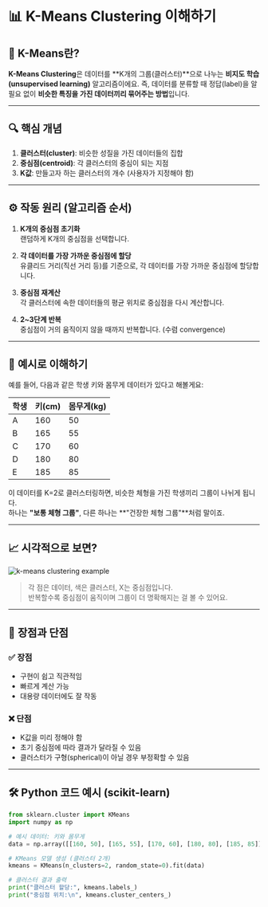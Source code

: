 # 📊 K-Means Clustering 이해하기

## 🧠 K-Means란?

**K-Means Clustering**은 데이터를 **K개의 그룹(클러스터)**으로 나누는 **비지도 학습(unsupervised learning)** 알고리즘이에요. 즉, 데이터를 분류할 때 정답(label)을 알 필요 없이 **비슷한 특징을 가진 데이터끼리 묶어주는 방법**입니다.

---

## 🔍 핵심 개념

1. **클러스터(cluster)**: 비슷한 성질을 가진 데이터들의 집합
2. **중심점(centroid)**: 각 클러스터의 중심이 되는 지점
3. **K값**: 만들고자 하는 클러스터의 개수 (사용자가 지정해야 함)

---

## ⚙️ 작동 원리 (알고리즘 순서)

1. **K개의 중심점 초기화**  
   랜덤하게 K개의 중심점을 선택합니다.

2. **각 데이터를 가장 가까운 중심점에 할당**  
   유클리드 거리(직선 거리 등)를 기준으로, 각 데이터를 가장 가까운 중심점에 할당합니다.

3. **중심점 재계산**  
   각 클러스터에 속한 데이터들의 평균 위치로 중심점을 다시 계산합니다.

4. **2~3단계 반복**  
   중심점이 거의 움직이지 않을 때까지 반복합니다. (수렴 convergence)

---

## 📌 예시로 이해하기

예를 들어, 다음과 같은 학생 키와 몸무게 데이터가 있다고 해볼게요:

| 학생 | 키(cm) | 몸무게(kg) |
|------|--------|-------------|
| A    | 160    | 50          |
| B    | 165    | 55          |
| C    | 170    | 60          |
| D    | 180    | 80          |
| E    | 185    | 85          |

이 데이터를 K=2로 클러스터링하면, 비슷한 체형을 가진 학생끼리 그룹이 나뉘게 됩니다.  
하나는 **"보통 체형 그룹"**, 다른 하나는 **"건장한 체형 그룹"**처럼 말이죠.

---

## 📈 시각적으로 보면?

![k-means clustering example](https://upload.wikimedia.org/wikipedia/commons/e/ea/K-means_convergence.gif)

> 각 점은 데이터, 색은 클러스터, X는 중심점입니다.  
> 반복할수록 중심점이 움직이며 그룹이 더 명확해지는 걸 볼 수 있어요.

---

## 🤔 장점과 단점

### ✅ 장점
- 구현이 쉽고 직관적임
- 빠르게 계산 가능
- 대용량 데이터에도 잘 작동

### ❌ 단점
- K값을 미리 정해야 함
- 초기 중심점에 따라 결과가 달라질 수 있음
- 클러스터가 구형(spherical)이 아닐 경우 부정확할 수 있음

---

## 🛠 Python 코드 예시 (scikit-learn)

```python
from sklearn.cluster import KMeans
import numpy as np

# 예시 데이터: 키와 몸무게
data = np.array([[160, 50], [165, 55], [170, 60], [180, 80], [185, 85]])

# KMeans 모델 생성 (클러스터 2개)
kmeans = KMeans(n_clusters=2, random_state=0).fit(data)

# 클러스터 결과 출력
print("클러스터 할당:", kmeans.labels_)
print("중심점 위치:\n", kmeans.cluster_centers_)
```
